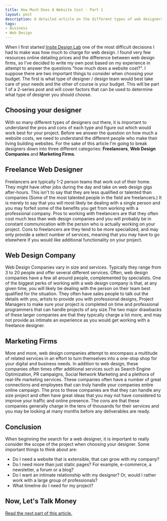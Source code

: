 ```yaml
--- 
title: How Much Does A Website Cost - Part 1
layout: post
description: A detailed article on the different types of web designers and which one is right for your project. How much does a website cost?
tags:
- Business
- Web Design
---
```

When I first started <a href="http://www.insitedesignlab.com">Insite Design Lab</a> one of the most difficult decisions I had to make was how much to charge for web design. I found very few resources online detailing prices and the difference between web design firms, so I've decided to write my own post based on my experience in attempt to answer the questions "how much does a website cost?". I suppose there are two important things to consider when choosing your budget. The first is what type of designer / design team would best take care of your needs and the other of course is your budget. This will be part 1 of a 2-series post and will cover factors that can be used to determine what type of designer you should choose.

## Choosing your designer

With so many different types of designers out there, it is important to understand the pros and cons of each type and figure out which would work best for your project. Before we answer the question on how much a website costs, we need to understand the different people who make their living building websites. For the sake of this article I'm going to break designers down into three different categories: **Freelancers**, **Web Design Companies** and **Marketing Firms**.
## Freelance Web Designer
Freelancers are typically 1-2 person teams that work out of their home. They might have other jobs during the day and take on web design gigs after-hours. This isn't to say that they are less qualified or talented than companies (Some of the most talented people in the field are freelancers.) It is merely to say that you will most likely be dealing with a single person and you may forfeit some of the benefits you get from working with a professional company. Pros to working with freelancers are that they often cost much less than web design companies and you will probably be in constant communication with the person who is actually working on your project. Cons to freelancers are they tend to be more specialized, and may only provide a select number of services, meaning that you may have to go elsewhere if you would like additional functionality on your project.
## Web Design Company
Web Design Companies vary in size and services. Typically they range from 3 to 20 people and offer several different services. Often, web design companies have a few all around people, complemented by specialists. One of the biggest perks of working with a web design company is that, at any given time, you will likely be dealing with the person on their team best qualified for the situation. They often have sales people to talk out the details with you, artists to provide you with professional designs, Project Managers to make sure your project is completed on time and professional programmers that can handle projects of any size.The two major drawbacks of these larger companies are that they typically charge a lot more, and may not provide as intimate an experience as you would get working with a freelance designer.
## Marketing Firms
More and more, web design companies attempt to encompass a multitude of related services in an effort to turn themselves into a one-stop shop for your digital and business needs. In addition to web design, these companies often times offer additional services such as Search Engine Optimization, PR campaigns, Social Network Marketing and a plethora of real-life marketing services. These companies often have a number of great connections and employees that can truly handle your companies entire online campaign. The pros to these companies are that they can handle any size project and often have great ideas that you may not have considered to improve your traffic and online presence. The cons are that these companies generally charge in the tens of thousands for their services and you may be looking at many months before any deliverables are ready.
## Conclusion
When beginning the search for a web designer, it is important to really consider the scope of the project when choosing your designer. Some important things to think about are:
+ Do I need a website that is extensible, that can grow with my company?
+ Do I need more than just static pages? For example, e-commerce, a newsletter, a forum or a blog?
+ Do I want an intimate relationship with my designer? Or, would I rather work with a large group of professionals?
+ What timeline do I need for my project?

## Now, Let's Talk Money
<a title="How Much Does A Website Cost – Part 2" href="http://www.insitedesignlab.com/how-much-does-a-website-cost-part-2/">Read the next part of this article.</a>
